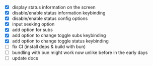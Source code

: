 - [x] display status information on the screen
- [x] disable/enable status information keybinding
- [x] disable/enable status config options
- [x] input seeking option
- [x] add option for subs
- [x] add option to change toggle subs keybinding
- [x] add option to change toggle status keybinding
- [ ] fix CI (install deps & build with bun)
- [ ] bundling with bun might work now unlike before in the early days
- [ ] update docs
